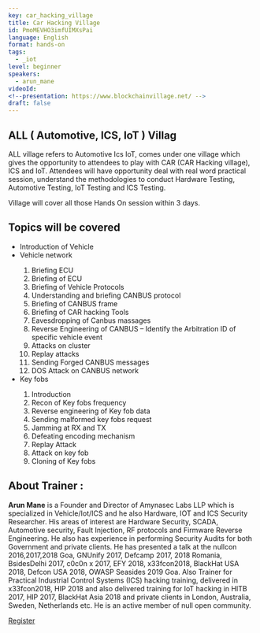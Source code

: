 ```yaml
---
key: car_hacking_village
title: Car Hacking Village 
id: PmoMEVHO3imfUIMXsPai
language: English
format: hands-on
tags:
  - _iot
level: beginner
speakers:
  - arun_mane
videoId: 
<!--presentation: https://www.blockchainvillage.net/ -->
draft: false
---
```

<h2>ALL ( Automotive, ICS, IoT ) Villag</h2>

ALL village refers to Automotive Ics IoT, comes under one village which gives the opportunity to attendees to play with CAR (CAR Hacking village), ICS and IoT. Attendees will have opportunity deal with real word practical session, understand the methodologies to conduct Hardware Testing, Automotive Testing, IoT Testing and ICS Testing.

Village will cover all those Hands On session within 3 days.


<h2>Topics will be covered</h2>
<ul>
<li>Introduction of Vehicle </li>
<li>Vehicle network </li>
<ol>
	<li>Briefing ECU</li>
	<li>Briefing of ECU</li>
	<li>Briefing of Vehicle Protocols</li>
	<li>Understanding and briefing CANBUS protocol</li>
	<li>Briefing of CANBUS frame</li>
	<li>Briefing of CAR hacking Tools</li>
	<li>Eavesdropping of Canbus massages</li>
	<li>Reverse Engineering of CANBUS – Identify the Arbitration ID of specific vehicle event</li>
	<li>Attacks on cluster</li>
	<li>Replay attacks</li>
	<li>Sending Forged CANBUS messages</li>
	<li>DOS Attack on CANBUS network</li>
</ol>
<li>Key fobs</li>
<ol>
	<li>Introduction</li>
	<li>Recon of Key fobs frequency</li>
	<li>Reverse engineering of Key fob data</li>
	<li>Sending malformed key fobs request</li>
	<li>Jamming at RX and TX</li>
	<li>Defeating encoding mechanism</li>
	<li>Replay Attack</li>
	<li>Attack on key fob</li>
	<li>Cloning of Key fobs</li>
</ol>
</ul>


<h2>About Trainer :</h2>

<b>Arun Mane</b> is a Founder and Director of Amynasec Labs LLP  which is specialized in Vehicle/Iot/ICS and he also Hardware, IOT and ICS Security Researcher. His areas of interest are Hardware Security, SCADA, Automotive security, Fault Injection, RF protocols and Firmware Reverse Engineering. He also has experience in performing Security Audits for both Government and private clients. He has presented a talk at the nullcon 2016,2017,2018 Goa, GNUnify 2017, Defcamp 2017, 2018 Romania, BsidesDelhi 2017, c0c0n x 2017, EFY 2018, x33fcon2018, BlackHat USA 2018, Defcon USA 2018, OWASP Seasides 2019 Goa. Also Trainer for Practical Industrial Control Systems (ICS) hacking training, delivered in x33fcon2018, HIP 2018 and also delivered training for IoT hacking in HITB 2017, HIP 2017, BlackHat Asia 2018 and private clients in London, Australia, Sweden, Netherlands etc. He is an active member of null open community.

<a align="center" class="btn primary" target="_blank" rel="noopener" href="https://docs.google.com/forms/d/1zemmfkO1pmW03dGvkO2scSk_BkHSxsDocYzUQFWY9S0">Register</a>